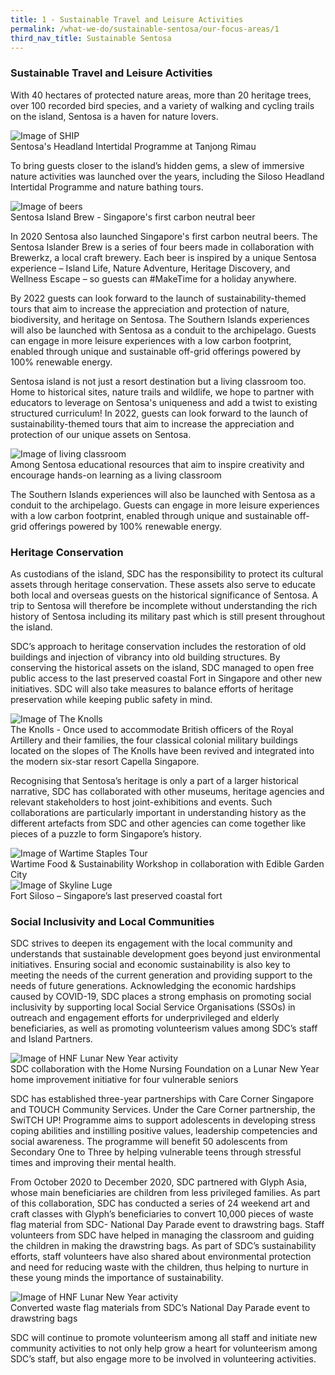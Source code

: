 ```yaml
---
title: 1 - Sustainable Travel and Leisure Activities
permalink: /what-we-do/sustainable-sentosa/our-focus-areas/1
third_nav_title: Sustainable Sentosa
---
```

### **Sustainable Travel and Leisure Activities**
		
With 40 hectares of protected nature areas, more than 20 heritage trees, over 100 recorded bird species, and a variety of walking and cycling trails on the island, Sentosa is a haven for nature lovers. 

<img src="/images/what-we-do/sustainable-sentosa/SHIP.jpg" alt="Image of SHIP"/>
<figcaption>Sentosa's Headland Intertidal Programme at Tanjong Rimau</figcaption>
		
To bring guests closer to the island’s hidden gems, a slew of immersive nature activities was launched over the years, including the Siloso Headland Intertidal Programme and nature bathing tours.

<img src="/images/what-we-do/sustainable-sentosa/beer.jpg" alt="Image of beers"/>	
<figcaption>Sentosa Island Brew - Singapore's first carbon neutral beer</figcaption>

In 2020 Sentosa also launched Singapore's first carbon neutral beers. The Sentosa Islander Brew is a series of four beers made in collaboration with Brewerkz, a local craft brewery. Each beer is inspired by a unique Sentosa experience – Island Life, Nature Adventure, Heritage Discovery, and Wellness Escape – so guests can #MakeTime for a holiday anywhere. 
		
By 2022 guests can look forward to the launch of sustainability-themed tours that aim to increase the appreciation and protection of nature, biodiversity, and heritage on Sentosa. The Southern Islands experiences will also be launched with Sentosa as a conduit to the archipelago. Guests can engage in more leisure experiences with a low carbon footprint, enabled through unique and sustainable off-grid offerings powered by 100% renewable energy. 

Sentosa island is not just a resort destination but a living classroom too. Home to historical sites, nature trails and wildlife, we hope to partner with educators to leverage on Sentosa's uniqueness and add a twist to existing structured curriculum!  In 2022, guests can look forward to the launch of sustainability-themed tours that aim to increase the appreciation and protection of our unique assets on Sentosa.

<img src="/images/what-we-do/sustainable-sentosa/imbiah-trail-learning-adventure.jpg" alt="Image of living classroom"/>	
<figcaption>Among Sentosa educational resources that aim to inspire creativity and encourage hands-on learning as a living classroom</figcaption>

The Southern Islands experiences will also be launched with Sentosa as a conduit to the archipelago. Guests can engage in more leisure experiences with a low carbon footprint, enabled through unique and sustainable off-grid offerings powered by 100% renewable energy.
 
### **Heritage Conservation** 
As custodians of the island, SDC has the responsibility to protect its cultural assets through heritage conservation. These assets also serve to educate both local and overseas guests on the historical significance of Sentosa.  A trip to Sentosa will therefore be incomplete without understanding the rich history of Sentosa including its military past which is still present throughout the island. 

SDC’s approach to heritage conservation includes the restoration of old buildings and injection of vibrancy into old building structures. By conserving the historical assets on the island, SDC managed to open free public access to the last preserved coastal Fort in Singapore and other new initiatives. SDC will also take measures to balance efforts of heritage preservation while keeping public safety in mind. 

<img src="/images/what-we-do/sustainable-sentosa/the-knolls.png" alt="Image of The Knolls"/>	
<figcaption>The Knolls - Once used to accommodate British officers of the Royal Artillery and their families, the four classical colonial military buildings located on the slopes of The Knolls have been revived and integrated into the modern six-star resort Capella Singapore.</figcaption>

Recognising that Sentosa’s heritage is only a part of a larger historical narrative, SDC has collaborated with other museums, heritage agencies and relevant stakeholders to host joint-exhibitions and events. Such collaborations are particularly important in understanding history as the different artefacts from SDC and other agencies can come together like pieces of a puzzle to form Singapore’s history. 

<div class="row">
	<div class="col is-6">
		<figure style="margin:0;">
		<img src="/images/what-we-do/sustainable-sentosa/wartime-staples-tour.jpeg" alt="Image of Wartime Staples Tour"/>	
<figcaption>Wartime Food & Sustainability Workshop in collaboration with Edible Garden City</figcaption>
		</figure>
	</div>
	<div class="col is-6">
		<figure style="margin:0;">
			<img src="/images/what-we-do/sustainable-sentosa/fort-siloso.jpeg" alt="Image of Skyline Luge"/>
			<figcaption>Fort Siloso – Singapore’s last preserved coastal fort
</figcaption>
		</figure>
	</div>
</div>

### **Social Inclusivity and Local Communities** 
SDC strives to deepen its engagement with the local community and understands that sustainable development goes beyond just environmental initiatives. Ensuring social and economic sustainability is also key to meeting the needs of the current generation and providing support to the needs of future generations. Acknowledging the economic hardships caused by COVID-19, SDC places a strong emphasis on promoting social inclusivity by supporting local Social Service Organisations (SSOs) in outreach and engagement efforts for underprivileged and elderly beneficiaries, as well as promoting volunteerism values among SDC’s staff and Island Partners.

<img src="/images/what-we-do/sustainable-sentosa/hnf-lny.jpeg" alt="Image of HNF Lunar New Year activity"/>	
<figcaption>SDC collaboration with the Home Nursing Foundation on a Lunar New Year home improvement initiative for four vulnerable seniors</figcaption>

SDC has established three-year partnerships with Care Corner Singapore and TOUCH Community Services. Under the Care Corner partnership, the SwiTCH UP! Programme aims to support adolescents in developing stress coping abilities and instilling positive values, leadership competencies and social awareness. The programme will benefit 50 adolescents from Secondary One to Three by helping vulnerable teens through stressful times and improving their mental health. 

From October 2020 to December 2020, SDC partnered with Glyph Asia, whose main beneficiaries are children from less privileged families. As part of this collaboration, SDC has conducted a series of 24 weekend art and craft classes with Glyph’s beneficiaries to convert 10,000 pieces of waste flag material from SDC- National Day Parade event to drawstring bags. Staff volunteers from SDC have helped in managing the classroom and guiding the children in making the drawstring bags. As part of SDC’s sustainability efforts, staff volunteers have also shared about environmental protection and need for reducing waste with the children, thus helping to nurture in these young minds the importance of sustainability. 

<img src="/images/what-we-do/sustainable-sentosa/flag.jpg" alt="Image of HNF Lunar New Year activity"/>	
<figcaption>Converted waste flag materials from SDC’s National Day Parade event to drawstring bags</figcaption>

SDC will continue to promote volunteerism among all staff and initiate new community activities to not only help grow a heart for volunteerism among SDC’s staff, but also engage more to be involved in volunteering activities.